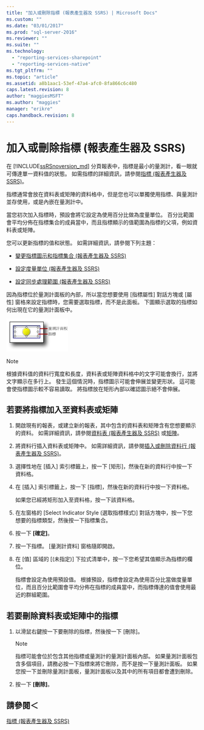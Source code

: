 ```yaml
---
title: "加入或刪除指標 (報表產生器及 SSRS) | Microsoft Docs"
ms.custom: ""
ms.date: "03/01/2017"
ms.prod: "sql-server-2016"
ms.reviewer: ""
ms.suite: ""
ms.technology: 
  - "reporting-services-sharepoint"
  - "reporting-services-native"
ms.tgt_pltfrm: ""
ms.topic: "article"
ms.assetid: a8b1aac1-53ef-47a4-afc0-8fa866c6c480
caps.latest.revision: 8
author: "maggiesMSFT"
ms.author: "maggies"
manager: "erikre"
caps.handback.revision: 8
---
```

# 加入或刪除指標 (報表產生器及 SSRS)
  在 [!INCLUDE[ssRSnoversion_md](../../includes/ssrsnoversion-md.md)] 分頁報表中，指標是最小的量測計，看一眼就可傳達單一資料值的狀態。 如需指標的詳細資訊，請參閱[指標 &#40;報表產生器及 SSRS&#41;](../../reporting-services/report-design/indicators-report-builder-and-ssrs.md)。  
  
 指標通常會放在資料表或矩陣的資料格中，但是您也可以單獨使用指標、與量測計並存使用，或是內嵌在量測計中。  
  
 當您初次加入指標時，預設會將它設定為使用百分比做為度量單位。 百分比範圍會平均分佈在指標集合的成員當中，而且指標顯示的值範圍為指標的父項，例如資料表或矩陣。  
  
 您可以更新指標的值和狀態。 如需詳細資訊，請參閱下列主題：  
  
-   [變更指標圖示和指標集合 &#40;報表產生器及 SSRS&#41;](../../reporting-services/report-design/change-indicator-icons-and-indicator-sets-report-builder-and-ssrs.md)  
  
-   [設定度量單位 &#40;報表產生器及 SSRS&#41;](../../reporting-services/report-design/set-and-configure-measurement-units-report-builder-and-ssrs.md)  
  
-   [設定同步處理範圍 &#40;報表產生器及 SSRS&#41;](../../reporting-services/report-design/set-synchronization-scope-report-builder-and-ssrs.md)  
  
 因為指標位於量測計面板的內部，所以當您想要使用 [指標屬性] 對話方塊或 [屬性] 窗格來設定指標時，您需要選取指標，而不是此面板。 下圖顯示選取的指標如何出現在它的量測計面板中。  
  
 ![rs_GaugePanelWithIndicator](../../reporting-services/report-design/media/rs-gaugepanelwithindicator.gif "rs_GaugePanelWithIndicator")  
  
> [!NOTE]  
>  根據資料值的資料行寬度和長度，資料表或矩陣資料格中的文字可能會換行，並將文字顯示在多行上。 發生這個情況時，指標圖示可能會伸展並變更形狀。 這可能會使指標圖示較不容易讀取。 將指標放在矩形內部以確認圖示絕不會伸展。  
  
## 若要將指標加入至資料表或矩陣  
  
1.  開啟現有的報表，或建立新的報表，其中包含的資料表和矩陣含有您想要顯示的資料。 如需詳細資訊，請參閱[資料表 &#40;報表產生器及 SSRS&#41;](../../reporting-services/report-design/tables-report-builder-and-ssrs.md) 或[矩陣](../../reporting-services/report-design/create-a-matrix-report-builder-and-ssrs.md)。  
  
2.  將資料行插入資料表或矩陣中。 如需詳細資訊，請參閱[插入或刪除資料行 &#40;報表產生器及 SSRS&#41;](../../reporting-services/report-design/insert-or-delete-a-column-report-builder-and-ssrs.md)。  
  
3.  選擇性地在 [插入] 索引標籤上，按一下 [矩形]，然後在新的資料行中按一下資料格。  
  
4.  在 [插入] 索引標籤上，按一下 [指標]，然後在新的資料行中按一下資料格。  
  
     如果您已經將矩形加入至資料格，按一下該資料格。  
  
5.  在左窗格的 [Select Indicator Style (選取指標樣式)] 對話方塊中，按一下您想要的指標類型，然後按一下指標集合。  
  
6.  按一下 **[確定]**。  
  
7.  按一下指標。 [量測計資料] 窗格隨即開啟。  
  
8.  在 [值] 區域的 [(未指定)] 下拉式清單中，按一下您希望其值顯示為指標的欄位。  
  
     指標會設定為使用預設值。 根據預設，指標會設定為使用百分比當做度量單位，而且百分比範圍會平均分佈在指標的成員當中，而指標傳達的值會使用最近的群組範圍。  
  
## 若要刪除資料表或矩陣中的指標  
  
1.  以滑鼠右鍵按一下要刪除的指標，然後按一下 [刪除]。  
  
    > [!NOTE]  
    >  指標可能會位於包含其他指標或量測計的量測計面板內部。 如果量測計面板包含多個項目，請務必按一下指標來將它刪除，而不是按一下量測計面板。 如果您按一下並刪除量測計面板，量測計面板以及其中的所有項目都會遭到刪除。  
  
2.  按一下 **[刪除]**。  
  
## 請參閱＜  
 [指標 &#40;報表產生器及 SSRS&#41;](../../reporting-services/report-design/indicators-report-builder-and-ssrs.md)  
  
  